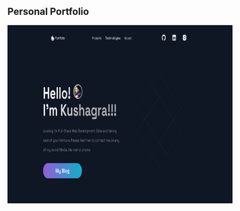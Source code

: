 ## Personal Portfolio

<img src="https://github.com/C-Y-P-H-E-R/portfolio-nextjs/blob/master/portfolio-img.PNG" height="400px" style="object-fit: content">
 
